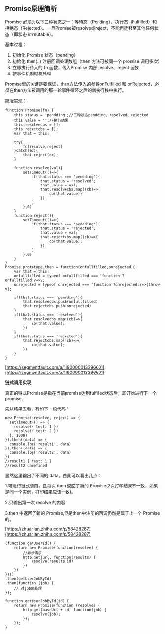 ## Promise原理简析

Promise 必须为以下三种状态之一：等待态（Pending）、执行态（Fulfilled）和拒绝态（Rejected）。一旦Promise被resolve或reject，不能再迁移至其他任何状态（即状态 immutable）。

基本过程：

1. 初始化 Promise 状态（pending）
2. 初始化 then\(..\) 注册回调处理数组（then 方法可被同一个 promise 调用多次）
3. 立即执行传入的 fn 函数，传入Promise 内部 resolve、reject 函数
4. 按事件机制时机处理

Promise里的关键是要保证，then方法传入的参数onFulfilled 和 onRejected，必须在then方法被调用的那一轮事件循环之后的新执行栈中执行。

简版实现：

```
function Promise(fn) {
    this.status = 'pendding';//三种状态pendding、resolved、rejected
    this.value = '';//执行结果
    this.resolvecbs = [];
    this.rejectcbs = [];
    var that = this;

    try{
        fn(resolve,reject)
    }catch(ex){
        that.reject(ex);
    }

    function resolve(val){
        setTimeout(()=>{
            if(that.status === 'pendding'){
                that.status = 'resolved';
                that.value = val;
                that.resolvecbs.map((cb)=>{
                    cb(that.value);
                })
            }
        },0)
    }
    function reject(){
        setTimeout(()=>{
            if(that.status === 'pendding'){
                that.status = 'rejected';
                that.value = val;
                that.rejectcbs.map((cb)=>{
                    cb(that.value);
                })
            }
        },0)
    }
}
Promise.prototype.then = function(onfullfilled,onrejected){
    var that = this;
    onfullfilled = typeof onfullfilled === 'function'?onfullfilled:v=>v; 
    onrejected = typeof onrejected === 'function'?onrejected:r=>{throw v};

    if(that.status === 'pendding'){
        that.resolvecbs.push(onfullfilled);
        that.rejectcbs.push(onrejected)
    }
    if(that.status === 'resolved'){
        that.resolvecbs.map((cb)=>{
            cb(that.value);
        })
    }
    if(that.status === 'rejected'){
        that.rejectcbs.map((cb)=>{
            cb(that.value);
        })
    }
}
```

[https://segmentfault.com/a/1190000013396601](https://segmentfault.com/a/1190000013396601)

**链式调用实现**

真正的链式Promise是指在当前promise达到fulfilled状态后，即开始进行下一个promise.

先从结果去看，有如下一段代码：

```
new Promise((resolve, reject) => {
  setTimeout(() => {
    resolve({ test: 1 })
    resolve({ test: 2 })
  }, 1000)
}).then((data) => {
  console.log('result1', data)
}).then((data) => {
  console.log('result2', data)
})
//result1 { test: 1 }
//result2 undefined
```

显然这里输出了不同的 data。由此可以看出几点：

1.可进行链式调用，且每次 then 返回了新的 Promise\(2次打印结果不一致，如果是同一个实例，打印结果应该一致\)。

2.只输出第一次 resolve 的内容

3.then 中返回了新的 Promise,但是then中注册的回调仍然是属于上一个 Promise的。

[https://zhuanlan.zhihu.com/p/58428287](https://zhuanlan.zhihu.com/p/58428287)

```
(function getUserId() {
    return new Promise(function(resolve) {
        //异步请求
        http.get(url, function(results) {
            resolve(results.id)
        })
    })
})()
.then(getUserJobById)
.then(function (job) {
    // 对job的处理
});

function getUserJobById(id) {
    return new Promise(function (resolve) {
        http.get(baseUrl + id, function(job) {
            resolve(job);
        });
    });
}
```



